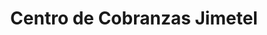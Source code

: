 ---
title: "Centro de Cobranzas Jimetel"
url: /fernando-de-la-mora/centro-de-cobranzas-jimetel/
shop: general
---
